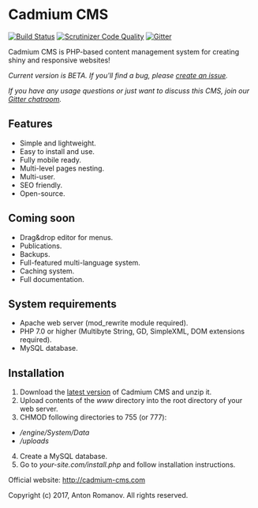 # Cadmium CMS

[![Build Status](https://scrutinizer-ci.com/g/cadmium-org/cadmium-cms/badges/build.png?b=master)](https://scrutinizer-ci.com/g/cadmium-org/cadmium-cms/build-status/master)
[![Scrutinizer Code Quality](https://scrutinizer-ci.com/g/cadmium-org/cadmium-cms/badges/quality-score.png?b=master)](https://scrutinizer-ci.com/g/cadmium-org/cadmium-cms/?branch=master)
[![Gitter](https://badges.gitter.im/cadmium-org/cadmium-cms.svg)](https://gitter.im/cadmium-org/cadmium-cms?utm_source=badge&utm_medium=badge&utm_campaign=pr-badge)

Cadmium CMS is PHP-based content management system for creating shiny and responsive websites!

*Current version is BETA. If you'll find a bug, please [create an issue](https://github.com/cadmium-org/cadmium-cms/issues/new).*

*If you have any usage questions or just want to discuss this CMS, join our [Gitter chatroom](https://gitter.im/cadmium-org/cadmium-cms).*

## Features

 - Simple and lightweight.
 - Easy to install and use.
 - Fully mobile ready.
 - Multi-level pages nesting.
 - Multi-user.
 - SEO friendly.
 - Open-source.

## Coming soon

 - Drag&drop editor for menus.
 - Publications.
 - Backups.
 - Full-featured multi-language system.
 - Caching system.
 - Full documentation.

## System requirements

 - Apache web server (mod_rewrite module required).
 - PHP 7.0 or higher (Multibyte String, GD, SimpleXML, DOM extensions required).
 - MySQL database.

## Installation

 1. Download the [latest version](https://github.com/cadmium-org/cadmium-cms/releases) of Cadmium CMS and unzip it.
 2. Upload contents of the *www* directory into the root directory of your web server.
 3. CHMOD following directories to 755 (or 777):
  - */engine/System/Data*
  - */uploads*
 4. Create a MySQL database.
 5. Go to *your-site.com/install.php* and follow installation instructions.

Official website: http://cadmium-cms.com

Copyright (c) 2017, Anton Romanov. All rights reserved.

